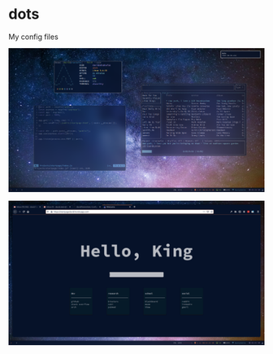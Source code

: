 # dots
My config files

![Example](https://raw.githubusercontent.com/davidfstein/dots/master/2020-08-12-093850_1919x1079_scrot.png)

![Example2](https://raw.githubusercontent.com/davidfstein/dots/master/2020-08-12-094324_1920x1080_scrot.png)
